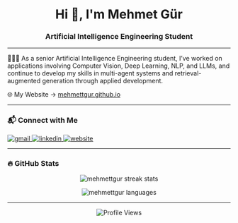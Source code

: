 <h1 align="center">Hi 👋, I'm Mehmet Gür</h1>
<h3 align="center">Artificial Intelligence Engineering Student</h3>

---

👨🏻‍💻 As a senior Artificial Intelligence Engineering student, I’ve worked on applications involving Computer Vision, Deep Learning, NLP, and LLMs, and continue to develop my skills in multi-agent systems and retrieval-augmented generation through applied development.

🌐 My Website → [mehmettgur.github.io](https://mehmettgur.github.io)

---

### 📬 Connect with Me

<p align="left">
  <a href="mailto:mehmett.guur@gmail.com" target="_blank">
    <img src="https://img.icons8.com/color/36/gmail-new.png" alt="gmail"/>
  <a href="https://www.linkedin.com/in/mehmetgur/" target="_blank">
    <img src="https://img.icons8.com/color/36/linkedin.png" alt="linkedin"/>
  <a href="https://mehmettgur.github.io/" target="_blank">
    <img src="https://img.icons8.com/ios-glyphs/36/domain.png" alt="website"/>
  </a>
</p>

---

### 🔥 GitHub Stats

<p align="center">
  <img src="https://github-readme-streak-stats.herokuapp.com?user=mehmettgur&theme=blood-dark&border_radius=5&date_format=M%20j%5B%2C%20Y%5D" alt="mehmettgur streak stats"/>
</p>

<p align="center">
  <img src="https://github-readme-stats.vercel.app/api/top-langs/?username=mehmettgur&layout=compact&theme=blood&hide_border=true" alt="mehmettgur languages" />
</p>

---
<p align="center">
  <img src="https://komarev.com/ghpvc/?username=mehmettgur&label=Profile+Views&color=000000&style=flat-square" alt="Profile Views" />
</p>
